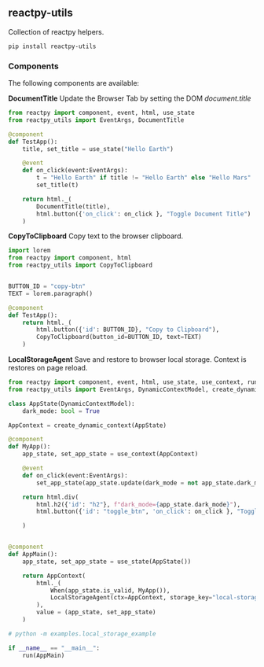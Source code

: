 ## reactpy-utils

Collection of reactpy helpers. 

    pip install reactpy-utils

### Components

The following components are available:

**DocumentTitle** Update the Browser Tab by setting the DOM *document.title*

```python
from reactpy import component, event, html, use_state
from reactpy_utils import EventArgs, DocumentTitle

@component
def TestApp():
    title, set_title = use_state("Hello Earth")

    @event
    def on_click(event:EventArgs):
        t = "Hello Earth" if title != "Hello Earth" else "Hello Mars"
        set_title(t)

    return html._(
        DocumentTitle(title),
        html.button({'on_click': on_click }, "Toggle Document Title")
    )

```
**CopyToClipboard** Copy text to the browser clipboard.

```python
import lorem
from reactpy import component, html
from reactpy_utils import CopyToClipboard


BUTTON_ID = "copy-btn"
TEXT = lorem.paragraph()

@component
def TestApp():
    return html._(
        html.button({'id': BUTTON_ID}, "Copy to Clipboard"),
        CopyToClipboard(button_id=BUTTON_ID, text=TEXT)
    )

```

**LocalStorageAgent** Save and restore to browser local storage. Context is restores on page reload.

```python
from reactpy import component, event, html, use_state, use_context, run
from reactpy_utils import EventArgs, DynamicContextModel, create_dynamic_context, LocalStorageAgent, When

class AppState(DynamicContextModel):
    dark_mode: bool = True

AppContext = create_dynamic_context(AppState)

@component
def MyApp():
    app_state, set_app_state = use_context(AppContext)

    @event
    def on_click(event:EventArgs):
        set_app_state(app_state.update(dark_mode = not app_state.dark_mode))

    return html.div(
        html.h2({'id': "h2"}, f"dark_mode={app_state.dark_mode}"),
        html.button({'id': "toggle_btn", 'on_click': on_click }, "Toggle Dark Mode"),

    )


@component
def AppMain():
    app_state, set_app_state = use_state(AppState())

    return AppContext(
        html._(
            When(app_state.is_valid, MyApp()),
            LocalStorageAgent(ctx=AppContext, storage_key="local-storage-test"),
        ),
        value = (app_state, set_app_state)
    )

# python -m examples.local_storage_example

if __name__ == "__main__":
    run(AppMain)
```
